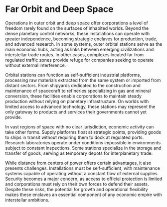 # Far Orbit and Deep Space

Operations in outer orbit and deep space offer corporations a level of freedom rarely found on the surfaces of inhabited worlds. Beyond the dense planetary control networks, these installations can operate with greater independence, becoming strategic enclaves for production, trade, and advanced research. In some systems, outer orbital stations serve as the main economic hubs, acting as links between emerging civilizations and interstellar trade routes. In other cases, complexes located far from regulated traffic zones provide refuge for companies seeking to operate without external interference.

Orbital stations can function as self-sufficient industrial platforms, processing raw materials extracted from the same system or imported from distant sectors. From shipyards dedicated to the construction and maintenance of spacecraft to refineries specializing in gas and mineral conversion, these facilities enable corporations to maintain steady production without relying on planetary infrastructure. On worlds with limited access to advanced technology, these stations may represent the only gateway to products and services their governments cannot yet provide.

In vast regions of space with no clear jurisdiction, economic activity can take other forms. Supply platforms float at strategic points, providing goods to ships in transit without requiring them to dock at regulated ports. Research laboratories operate under conditions impossible in environments subject to constant inspections. Some stations specialize in the storage and transfer of goods, serving as temporary depots for interplanetary trade.

While distance from centers of power offers certain advantages, it also presents challenges. Installations must be self-sufficient, with maintenance systems capable of operating without a constant flow of external supplies. Security becomes a major concern, as access to official protection is limited and corporations must rely on their own forces to defend their assets. Despite these risks, the potential for growth and operational flexibility makes these enclaves an essential component of any economic empire with interstellar ambitions.
